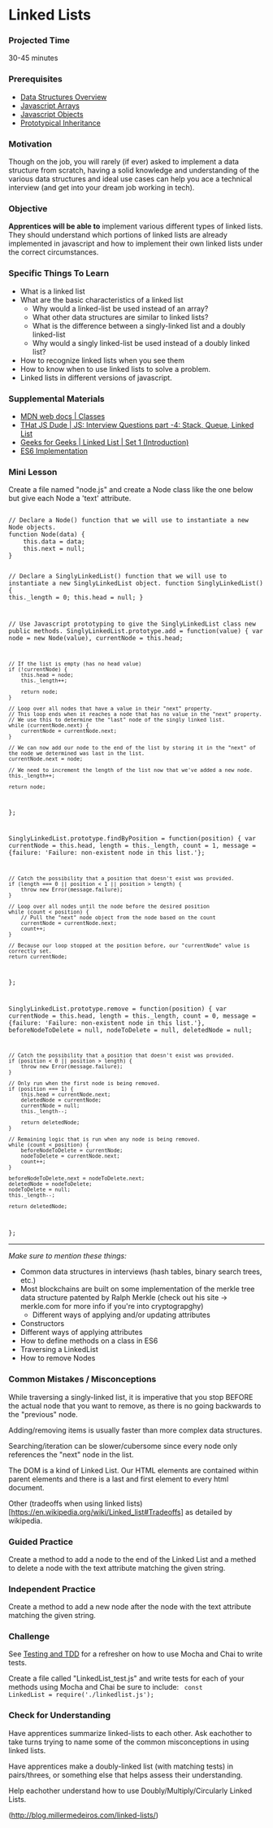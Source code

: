 # Linked Lists

### Projected Time
30-45 minutes

### Prerequisites

 - [Data Structures Overview](https://github.com/Techtonica/curriculum/edit/master/data-structures/what-is-a-data-structure.md)
 - [Javascript Arrays](https://github.com/Techtonica/curriculum/edit/master/data-structures/linked-list.md)
 - [Javascript Objects](https://github.com/Techtonica/curriculum/edit/master/data-structures/linked-list.md)
 - [Prototypical Inheritance](https://developer.mozilla.org/en-US/docs/Web/JavaScript/Inheritance_and_the_prototype_chain)

### Motivation
Though on the job, you will rarely (if ever) asked to implement a data structure from scratch, having a solid knowledge and understanding of the various data structures and ideal use cases can help you ace a technical interview (and get into your dream job working in tech).

### Objective
**Apprentices will be able to** implement various different types of linked lists. They should understand which portions of linked lists are already implemented in javascript and how to implement their own linked lists under the correct circumstances.

### Specific Things To Learn
- What is a linked list
- What are the basic characteristics of a linked list
  - Why would a linked-list be used instead of an array?
  - What other data structures are similar to linked lists?
  - What is the difference between a singly-linked list and a doubly linked-list
  - Why would a singly linked-list be used instead of a doubly linked list?
- How to recognize linked lists when you see them
- How to know when to use linked lists to solve a problem.
- Linked lists in different versions of javascript.

### Supplemental Materials
- [MDN web docs | Classes](https://developer.mozilla.org/en-US/docs/Web/JavaScript/Reference/Classes)
- [THat JS Dude | JS: Interview Questions part -4: Stack, Queue, Linked List](https://www.thatjsdude.com/interview/linkedList.html#singlyLinkedList)
- [Geeks for Geeks | Linked List | Set 1 (Introduction)](https://www.geeksforgeeks.org/linked-list-set-1-introduction/)
- [ES6 Implementation](https://gist.github.com/klugjo/a9e9ef98fe879bc2b19b5a2e5947204c)

### Mini Lesson

Create a file named "node.js" and create a Node class like the one below but give each Node a 'text' attribute.

<code>
// Declare a Node() function that we will use to instantiate a new Node objects.
function Node(data) {
    this.data = data;
    this.next = null;
}
 
// Declare a SinglyLinkedList() function that we will use to instantiate a new SinglyLinkedList object.
function SinglyLinkedList() {
    this._length = 0;
    this.head = null;
}

// Use Javascript prototyping to give the SinglyLinkedList class new public methods.
SinglyLinkedList.prototype.add = function(value) {
    var node = new Node(value),
        currentNode = this.head;
 
    // If the list is empty (has no head value)
    if (!currentNode) {
        this.head = node;
        this._length++;
 
        return node;
    }
 
    // Loop over all nodes that have a value in their "next" property.
    // This loop ends when it reaches a node that has no value in the "next" property.
    // We use this to determine the "last" node of the singly linked list.
    while (currentNode.next) {
        currentNode = currentNode.next;
    }
 
    // We can now add our node to the end of the list by storing it in the "next" of the node we determined was last in the list.
    currentNode.next = node;
 
    // We need to increment the length of the list now that we've added a new node.
    this._length++;
     
    return node;
};
 
SinglyLinkedList.prototype.findByPosition = function(position) {
    var currentNode = this.head,
        length = this._length,
        count = 1,
        message = {failure: 'Failure: non-existent node in this list.'};
 
    // Catch the possibility that a position that doesn't exist was provided.
    if (length === 0 || position < 1 || position > length) {
        throw new Error(message.failure);
    }
 
    // Loop over all nodes until the node before the desired position
    while (count < position) {
        // Pull the "next" node object from the node based on the count 
        currentNode = currentNode.next;
        count++;
    }
 
    // Because our loop stopped at the position before, our "currentNode" value is correctly set.
    return currentNode;
};
 
SinglyLinkedList.prototype.remove = function(position) {
    var currentNode = this.head,
        length = this._length,
        count = 0,
        message = {failure: 'Failure: non-existent node in this list.'},
        beforeNodeToDelete = null,
        nodeToDelete = null,
        deletedNode = null;
 
    // Catch the possibility that a position that doesn't exist was provided.
    if (position < 0 || position > length) {
        throw new Error(message.failure);
    }
 
    // Only run when the first node is being removed.
    if (position === 1) {
        this.head = currentNode.next;
        deletedNode = currentNode;
        currentNode = null;
        this._length--;
         
        return deletedNode;
    }
 
    // Remaining logic that is run when any node is being removed.
    while (count < position) {
        beforeNodeToDelete = currentNode;
        nodeToDelete = currentNode.next;
        count++;
    }
 
    beforeNodeToDelete.next = nodeToDelete.next;
    deletedNode = nodeToDelete;
    nodeToDelete = null;
    this._length--;
 
    return deletedNode;
};
</code>

___

*Make sure to mention these things:*
- Common data structures in interviews (hash tables, binary search trees, etc.)
- Most blockchains are built on some implementation of the merkle tree data structure patented by Ralph Merkle (check out his site -> merkle.com for more info if you're into cryptograpghy)
  - Different ways of applying and/or updating attributes 
- Constructors
- Different ways of applying attributes
- How to define methods on a class in ES6
- Traversing a LinkedList
- How to remove Nodes

### Common Mistakes / Misconceptions

While traversing a singly-linked list, it is imperative that you stop BEFORE the actual node that you want to remove, as there is no going backwards to the "previous" node.

Adding/removing items is usually faster than more complex data structures.

Searching/iteration can be slower/cubersome since every node only references the "next" node in the list.

The DOM is a kind of Linked List. Our HTML elements are contained within parent elements and there is a last and first element to every html document.

Other (tradeoffs when using linked lists)[https://en.wikipedia.org/wiki/Linked_list#Tradeoffs] as detailed by wikipedia.


### Guided Practice

Create a method to add a node to the end of the Linked List and a methed to delete a node with the text attribute matching the given string.

### Independent Practice

Create a method to add a new node after the node with the text attribute matching the given string.

### Challenge

See [Testing and TDD](https://github.com/Techtonica/curriculum/blob/master/testing-and-tdd/testing-and-tdd.md) for a refresher on how to use Mocha and Chai to write tests.

Create a file called "LinkedList_test.js" and write tests for each of your methods using Mocha and Chai be sure to include:
<code>
  const LinkedList = require('./linkedlist.js');
</code>

### Check for Understanding

Have apprentices summarize linked-lists to each other. Ask eachother to take turns trying to name some of the common misconceptions in using linked lists.

Have apprentices make a doubly-linked list (with matching tests) in pairs/threes, or something else that helps assess their understanding.

Help eachother understand how to use Doubly/Multiply/Circularly Linked Lists.

(http://blog.millermedeiros.com/linked-lists/)
